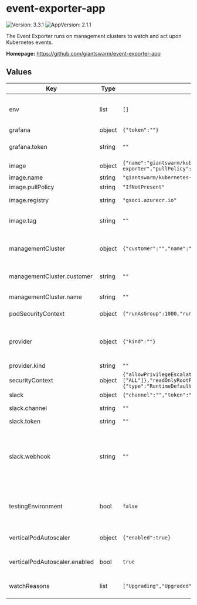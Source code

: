 # event-exporter-app

![Version: 3.3.1](https://img.shields.io/badge/Version-3.3.1-informational?style=flat-square) ![AppVersion: 2.1.1](https://img.shields.io/badge/AppVersion-2.1.1-informational?style=flat-square)

The Event Exporter runs on management clusters to watch and act upon Kubernetes events.

**Homepage:** <https://github.com/giantswarm/event-exporter-app>

## Values

| Key | Type | Default | Description |
|-----|------|---------|-------------|
| env | list | `[]` | Environment variables for the event exporter container. |
| grafana | object | `{"token":""}` | Grafana settings. |
| grafana.token | string | `""` | Grafana authentication token. |
| image | object | `{"name":"giantswarm/kubernetes-event-exporter","pullPolicy":"IfNotPresent","registry":"gsoci.azurecr.io","tag":""}` | Image settings. |
| image.name | string | `"giantswarm/kubernetes-event-exporter"` | Image repository. |
| image.pullPolicy | string | `"IfNotPresent"` | Image pull policy. |
| image.registry | string | `"gsoci.azurecr.io"` | Overrides the image registry. |
| image.tag | string | `""` | Image tag. Defaults to `.Chart.AppVersion`. |
| managementCluster | object | `{"customer":"","name":""}` | Management cluster the event exporter is running in. |
| managementCluster.customer | string | `""` | Customer the management cluster belongs to. |
| managementCluster.name | string | `""` | Management cluster name. |
| podSecurityContext | object | `{"runAsGroup":1000,"runAsNonRoot":true,"runAsUser":1000,"seccompProfile":{"type":"RuntimeDefault"}}` | Pod Security Context. |
| provider | object | `{"kind":""}` | Provider of the management cluster the event exporter is running in. |
| provider.kind | string | `""` | Provider kind. |
| securityContext | object | `{"allowPrivilegeEscalation":false,"capabilities":{"drop":["ALL"]},"readOnlyRootFilesystem":true,"runAsGroup":1000,"runAsNonRoot":true,"runAsUser":1000,"seccompProfile":{"type":"RuntimeDefault"}}` | Container Security Context. |
| slack | object | `{"channel":"","token":"","webhook":""}` | Slack settings. |
| slack.channel | string | `""` | Slack channel to post to. |
| slack.token | string | `""` | Slack token. |
| slack.webhook | string | `""` | DEPRECATED: Slack webhook URL. Will be removed in a future release. Please use token and channel instead. |
| testingEnvironment | bool | `false` | If the management cluster the event exporter is running in is a testing environment. |
| verticalPodAutoscaler | object | `{"enabled":true}` | Vertical Pod Autoscaler settings. |
| verticalPodAutoscaler.enabled | bool | `true` | If Vertical Pod Autoscaler is enabled. |
| watchReasons | list | `["Upgrading","Upgraded","UpgradedControlPlane"]` | Reasons for events to be exported. |
